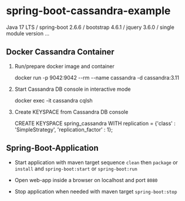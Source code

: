 # spring-boot-cassandra-example

Java 17 LTS / spring-boot 2.6.6 / bootstrap 4.6.1 / jquery 3.6.0 / single module version ...

## Docker Cassandra Container

1. Run/prepare docker image and container


    docker run -p 9042:9042 --rm --name cassandra -d cassandra:3.11

 
3. Start Cassandra DB console in interactive mode


    docker exec -it cassandra cqlsh

4. Create KEYSPACE from Cassandra DB console


    CREATE KEYSPACE spring_cassandra WITH replication = {'class' : 'SimpleStrategy', 'replication_factor' : 1};

## Spring-Boot-Application
- Start application with maven target sequence ``clean`` then ``package`` or ``install`` and ``spring-boot:start`` or ``spring-boot:run``

- Open web-app inside a browser on localhost and port ``8080``

- Stop application when needed with maven target ``spring-boot:stop``
